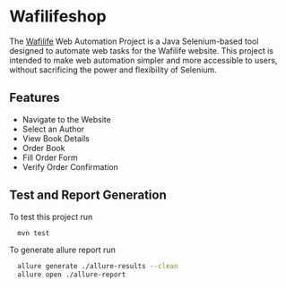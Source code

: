 # Wafilifeshop

The [Wafilife](https://www.wafilife.com/) Web Automation Project is a Java Selenium-based tool designed to automate web tasks for the Wafilife website. This project is intended to make web automation simpler and more accessible to users, without sacrificing the power and flexibility of Selenium.

## Features

- Navigate to the Website
- Select an Author
- View Book Details
- Order Book
- Fill Order Form
- Verify Order Confirmation



## Test and Report Generation

To test this project run

```bash
  mvn test
```

To generate allure report run

```bash
  allure generate ./allure-results --clean
  allure open ./allure-report
```



